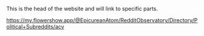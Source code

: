 This is the head of the website and will link to specific parts.

https://my.flowershow.app/@EpicureanAtom/RedditObservatory/Directory/Political+Subreddits/acv
